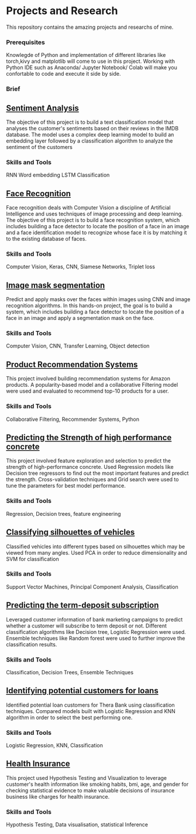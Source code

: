 # Projects and Research
This repository contains the amazing  projects and researchs of mine.

 ### Prerequisites
 Knowlegde of Python and implementation of different libraries like torch,kivy and matplotlib will come to use in this project. Working with Python IDE such as Anaconda/ Jupyter Notebook/ Colab will make you confortable to code and execute it side by side.  
 
 ### Brief
 


## [Sentiment Analysis](https://github.com/ANANTHMANOJ/Ai_Projs/blob/master/Image_mask_segmentation_Project_CV.ipynb)


The objective of this project is to build a text classification model that analyses the customer's sentiments based on their reviews in the IMDB database. The model uses a complex deep learning model to build an embedding layer followed by a classification algorithm to analyze the sentiment of the customers

### Skills and Tools
RNN Word embedding LSTM Classification


## [Face Recognition](https://github.com/ANANTHMANOJ/Ai_Projs/blob/master/Face_Recognition_VGG.ipynb)


Face recognition deals with Computer Vision a discipline of Artificial Intelligence and uses techniques of image processing and deep learning. The objective of this project is to build a face recognition system, which includes building a face detector to locate the position of a face in an image and a face identification model to recognize whose face it is by matching it to the existing database of faces.

### Skills and Tools
Computer Vision, Keras, CNN, Siamese Networks, Triplet loss


## [Image mask segmentation](https://github.com/ANANTHMANOJ/Ai_Projs/blob/master/Image_mask_segmentation_Project_CV.ipynb)


Predict and apply masks over the faces within images using CNN and image recognition algorithms. In this hands-on project, the goal is to build a system, which includes building a face detector to locate the position of a face in an image and apply a segmentation mask on the face.

### Skills and Tools
Computer Vision, CNN, Transfer Learning, Object detection


 ## [Product Recommendation Systems](https://github.com/ANANTHMANOJ/Ai_Projs/blob/master/Product%20Recommendation%20Systems.ipynb)


This project involved building recommendation systems for Amazon products. A popularity-based model and a collaborative Filtering model were used and evaluated to recommend top-10 products for a user.

### Skills and Tools
Collaborative Filtering, Recommender Systems, Python

## [Predicting the Strength of high performance concrete](https://github.com/ANANTHMANOJ/Ai_Projs/blob/master/Predicting%20the%20Strength%20of%20High%20Performance%20Concrete.ipynb)
This project involved feature exploration and selection to predict the strength of high-performance concrete. Used Regression models like Decision tree regressors to find out the most important features and predict the strength. Cross-validation techniques and Grid search were used to tune the parameters for best model performance.

### Skills and Tools
Regression, Decision trees, feature engineering

## [Classifying silhouettes of vehicles](https://github.com/ANANTHMANOJ/Ai_Projs/blob/master/Classification%20silhouettes%20of%20vehicles.ipynb)
Classified vehicles into different types based on silhouettes which may be viewed from many angles. Used PCA in order to reduce dimensionality and SVM for classification

### Skills and Tools
Support Vector Machines, Principal Component Analysis, Classification

## [Predicting the term-deposit subscription](https://github.com/ANANTHMANOJ/Ai_Projs/blob/master/Predict%20the%20Term-Deposit%20Subscription.ipynb)
Leveraged customer information of bank marketing campaigns to predict whether a customer will subscribe to term deposit or not. Different classification algorithms like Decision tree, Logistic Regression were used. Ensemble techniques like Random forest were used to further improve the classification results.

### Skills and Tools
Classification, Decision Trees, Ensemble Techniques

## [Identifying potential customers for loans](https://github.com/ANANTHMANOJ/Ai_Projs/blob/master/Customers%20for%20Loans.ipynb)
Identified potential loan customers for Thera Bank using classification techniques. Compared models built with Logistic Regression and KNN algorithm in order to select the best performing one.

### Skills and Tools
Logistic Regression, KNN, Classification

## [Health Insurance](https://github.com/ANANTHMANOJ/Ai_Projs/blob/master/Health%20Insurance.ipynb)
This project used Hypothesis Testing and Visualization to leverage customer's health information like smoking habits, bmi, age, and gender for checking statistical evidence to make valuable decisions of insurance business like charges for health insurance.

### Skills and Tools
Hypothesis Testing, Data visualisation, statistical Inference
